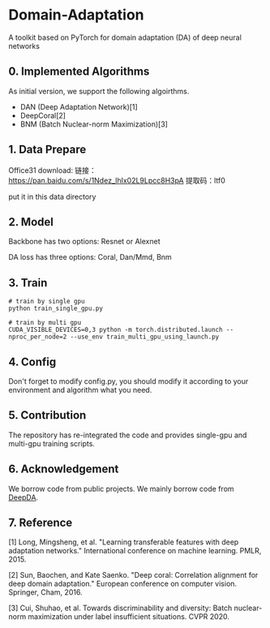 # Domain-Adaptation
A toolkit based on PyTorch for domain adaptation (DA) of deep neural networks

## 0. Implemented Algorithms

As initial version, we support the following algoirthms.

- DAN (Deep Adaptation Network)[1]
- DeepCoral[2]
- BNM (Batch Nuclear-norm Maximization)[3]

## 1. Data Prepare

Office31 download: 链接：https://pan.baidu.com/s/1Ndez_lhIx02L9Lpcc8H3pA  提取码：ltf0

put it in this data directory

## 2. Model

Backbone has two options: Resnet or Alexnet

DA loss has three options: Coral, Dan/Mmd, Bnm

## 3. Train

```
# train by single gpu
python train_single_gpu.py
```

```
# train by multi gpu
CUDA_VISIBLE_DEVICES=0,3 python -m torch.distributed.launch --nproc_per_node=2 --use_env train_multi_gpu_using_launch.py
```

## 4. Config

Don't forget to modify config.py, you should modify it according to your environment and algorithm what you need.

## 5. Contribution

The repository has re-integrated the code and provides single-gpu and multi-gpu training scripts.

## 6. Acknowledgement

We borrow code from public projects. We mainly borrow code from [DeepDA](https://github.com/jindongwang/transferlearning/tree/master/code/DeepDA).

## 7. Reference

[1] Long, Mingsheng, et al. "Learning transferable features with deep adaptation networks." International conference on machine learning. PMLR, 2015.

[2] Sun, Baochen, and Kate Saenko. "Deep coral: Correlation alignment for deep domain adaptation." European conference on computer vision. Springer, Cham, 2016.

[3] Cui, Shuhao, et al. Towards discriminability and diversity: Batch nuclear-norm maximization under label insufficient situations. CVPR 2020.
